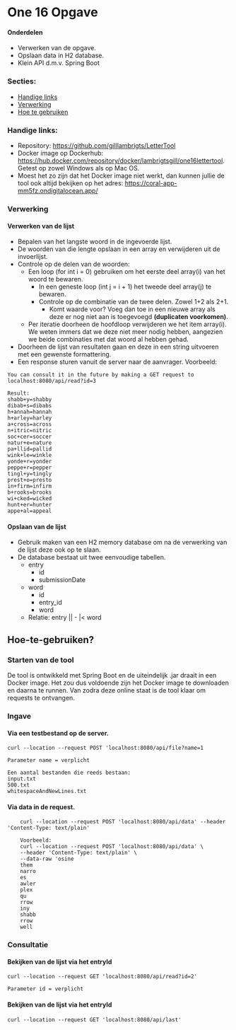 # One 16 Opgave



#### Onderdelen
- Verwerken van de opgave.
- Opslaan data in H2 database.
- Klein API d.m.v. Spring Boot


### Secties:
- [Handige links](#handige-links)
- [Verwerking](#verwerking)
- [Hoe te gebruiken](#hoe-te-gebruiken)

### Handige links:
- Repository: https://github.com/gilllambrigts/LetterTool
- Docker image op Dockerhub: https://hub.docker.com/repository/docker/lambrigtsgill/one16lettertool. Getest op zowel Windows als op Mac OS. 
- Moest het zo zijn dat het Docker image niet werkt, dan kunnen jullie de tool ook altijd bekijken op het adres: https://coral-app-mm5fz.ondigitalocean.app/

### Verwerking

#### Verwerken van de lijst

  - Bepalen van het langste woord in de ingevoerde lijst.
  - De woorden van die lengte opslaan in een array en verwijderen uit de invoerlijst.
  - Controle op de delen van de woorden:
    - Een loop (for int i = 0) gebruiken om het eerste deel array(i) van het woord te bewaren. 
      - In een geneste loop (int j = i + 1) het tweede deel array(j) te bewaren. 
      - Controle op de combinatie van de twee delen. Zowel 1+2 als 2+1.
        - Komt waarde voor? Voeg dan toe in een nieuwe array als deze er nog niet aan is toegevoegd **(duplicaten voorkomen)**.
    - Per iteratie doorheen de hoofdloop verwijderen we het item array(i). We weten immers dat we deze niet meer nodig hebben, aangezien we beide combinaties met dat woord al hebben gehad.
  - Doorheen de lijst van resultaten gaan en deze in een string uitvoeren met een gewenste formattering.
  - Een response sturen vanuit de server naar de aanvrager. Voorbeeld:
```Data has been processed and saved to a database.
You can consult it in the future by making a GET request to localhost:8080/api/read?id=3

Result:
shabb+y=shabby
dibab+s=dibabs
h+annah=hannah
h+arley=harley
a+cross=across
n+itric=nitric
soc+cer=soccer
natur+e=nature
pa+llid=pallid
wink+le=winkle
yonde+r=yonder
peppe+r=pepper
tingl+y=tingly
prest+o=presto
in+firm=infirm
b+rooks=brooks
wi+cked=wicked
hunt+er=hunter
appe+al=appeal
```

#### **Opslaan van de lijst**
- Gebruik maken van een H2 memory database om na de verwerking van de lijst deze ook op te slaan. 
- De database bestaat uit twee eenvoudige tabellen. 
  - entry
    - id
    - submissionDate
  - word
    - id
    - entry_id
    - word
  - Relatie: entry || - |< word
  
    
## Hoe-te-gebruiken?

### Starten van de tool 
De tool is ontwikkeld met Spring Boot en de uiteindelijk .jar draait in een Docker image. Het zou dus voldoende zijn het Docker image te downloaden en daarna te runnen. Van zodra deze online staat is de tool klaar om requests te ontvangen.

### Ingave

#### Via een testbestand op de server.

```
curl --location --request POST 'localhost:8080/api/file?name=1
```
```
Parameter name = verplicht
```
    Een aantal bestanden die reeds bestaan:
    input.txt
    500.txt
    whitespaceAndNewLines.txt

#### Via data in de request.

```
    curl --location --request POST 'localhost:8080/api/data' --header 'Content-Type: text/plain'
```


```
    Voorbeeld: 
    curl --location --request POST 'localhost:8080/api/data' \
    --header 'Content-Type: text/plain' \
    --data-raw 'osine
    them
    narro
    es
    awler
    plex
    qu
    rrow
    iny
    shabb
    rrow
    well
```

### Consultatie
#### Bekijken van de lijst via het entryId
    
    curl --location --request GET 'localhost:8080/api/read?id=2'
```
Parameter id = verplicht
```
#### Bekijken van de lijst via het entryId

    curl --location --request GET 'localhost:8080/api/last'
